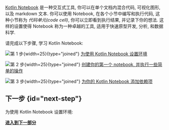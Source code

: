 [//]: # (title: Kotlin Notebook 入门)

[Kotlin Notebook](kotlin-notebook-overview.md) 是一种交互式工具, 你可以在单个文档内混合代码, 可视化图形, 以及 markdown 文本.
你可以使用 Notebook, 在各个小节中编写和执行代码, 这种小节称为 _代码单元(code cell)_,
你可以立即看到执行结果, 并记录下你的想法.
这样的设置使得 Notebook 称为一种卓越的工具, 适用于快速原型开发, 分析, 和数据科学.

请完成以下步骤, 学习 Kotlin Notebook:

![第 1 步](icon-1.svg){width=25}{type="joined"} [为使用 Kotlin Notebook 设置环境](kotlin-notebook-set-up-env.md)

![第 2 步](icon-2.svg){width=25}{type="joined"} [创建你的第一个 notebook, 并执行一些简单的操作](kotlin-notebook-create.md)

![第 3 步](icon-3.svg){width=25}{type="joined"} [为你的 Kotlin Notebook 添加依赖项](kotlin-notebook-add-dependencies.md)

## 下一步 {id="next-step"}

为使用 Kotlin Notebook 设置环境:

**[进入到下一部分](kotlin-notebook-set-up-env.md)**
